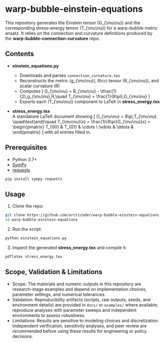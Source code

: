 # warp-bubble-einstein-equations

This repository generates the Einstein tensor \(G_{\mu\nu}\) and the corresponding stress–energy tensor \(T_{\mu\nu}\) for a warp-bubble metric ansatz. It relies on the connection and curvature definitions produced by the **warp-bubble-connection-curvature** repo.

## Contents

- **einstein_equations.py**  
  - Downloads and parses `connection_curvature.tex`  
  - Reconstructs the metric \(g_{\mu\nu}\), Ricci tensor \(R_{\mu\nu}\), and scalar curvature \(R\)  
  - Computes
    \[
      G_{\mu\nu} = R_{\mu\nu} - \tfrac{1}{2}\,g_{\mu\nu}\,R,\quad
      T_{\mu\nu} = \frac{1}{8\pi}\,G_{\mu\nu}
    \]
  - Exports each \(T_{\mu\nu}\) component to LaTeX in **stress_energy.tex**

- **stress_energy.tex**  
  A standalone LaTeX document showing
  \[
    G_{\mu\nu} = 8\pi\,T_{\mu\nu}
    \quad\text{and}\quad
    T_{\mu\nu}(x) = \frac{1}{8\pi}G_{\mu\nu}(x)
    = \begin{pmatrix}
      T_{00} & T_{01} & \cdots \\
      \vdots & \ddots & 
    \end{pmatrix}
  \]
  with all entries filled in.

## Prerequisites

- Python 3.7+  
- [SymPy](https://www.sympy.org/)  
- [requests](https://pypi.org/project/requests/)

```bash
pip install sympy requests
```

## Usage

1.  Clone the repo:
    
```bash
git clone https://github.com/arcticoder/warp-bubble-einstein-equations.git
cd warp-bubble-einstein-equations
```
    
2.  Run the script:
    
```bash
python einstein_equations.py
```
    
3.  Inspect the generated **stress\_energy.tex** and compile it:
    
```bash
pdflatex stress_energy.tex
```


## Scope, Validation & Limitations

- Scope: The materials and numeric outputs in this repository are research-stage examples and depend on implementation choices, parameter settings, and numerical tolerances.
- Validation: Reproducibility artifacts (scripts, raw outputs, seeds, and environment details) are provided in `docs/` or `examples/` where available; reproduce analyses with parameter sweeps and independent environments to assess robustness.
- Limitations: Results are sensitive to modeling choices and discretization. Independent verification, sensitivity analyses, and peer review are recommended before using these results for engineering or policy decisions.
